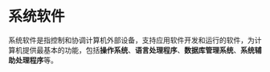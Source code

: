 # 系统软件

系统软件是指控制和协调计算机外部设备，支持应用软件开发和运行的软件，为计算机提供最基本的功能，包括**操作系统**、**语言处理程序**、**数据库管理系统**、**系统辅助处理程序**等。
